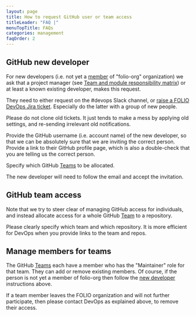 ```yaml
---
layout: page
title: How to request GitHub user or team access
titleLeader: "FAQ |"
menuTopTitle: FAQs
categories: management
faqOrder: 2
---
```


## GitHub new developer

For new developers (i.e. not yet a [member](https://github.com/orgs/folio-org/people) of "folio-org" organization) we ask that a project manager (see [Team and module responsibility matrix](https://folio-org.atlassian.net/wiki/x/kIBP)) or at least a known existing developer, makes this request.

They need to either request on the #devops Slack channel, or [raise a FOLIO DevOps Jira ticket](/faqs/how-to-raise-devops-ticket/#general-folio-devops). Especially do the latter with a group of new people.

Please do not clone old tickets. It just tends to make a mess by applying old settings, and re-sending irrelevant old notifications.

Provide the GitHub username (i.e. account name) of the new developer, so that we can be absolutely sure that we are inviting the correct person.
Provide a link to their GitHub profile page, which is also a double-check that you are telling us the correct person.

Specify which GitHub [Teams](https://github.com/orgs/folio-org/teams) to be allocated.

The new developer will need to follow the email and accept the invitation.

## GitHub team access

Note that we try to steer clear of managing GitHub access for individuals,
and instead allocate access for a whole GitHub [Team](https://github.com/orgs/folio-org/teams) to a repository.

Please clearly specify which team and which repository. It is more efficient for DevOps when you provide links to the team and repos.

## Manage members for teams

The GitHub [Teams](https://github.com/orgs/folio-org/teams) each have a member who has the "Maintainer" role for that team.
They can add or remove existing members.
Of course, if the person is not yet a member of folio-org then follow the [new developer](#github-new-developer) instructions above.

If a team member leaves the FOLIO organization and will not further participate, then please contact DevOps as explained above, to remove their access.

<div class="folio-spacer-content"></div>
